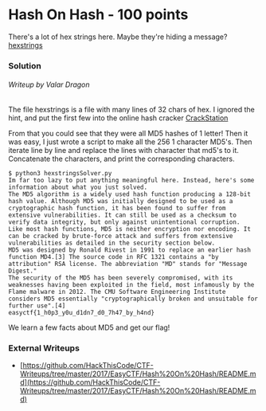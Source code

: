 # Hash On Hash - 100 points

There's a lot of hex strings here. Maybe they're hiding a message? [hexstrings](../files/HashOnHash.txt)

### Solution
###### Writeup by Valar Dragon


The file hexstrings is a file with many lines of 32 chars of hex.
I ignored the hint, and put the first few into the online hash cracker [CrackStation](https://crackstation.net/)

From that you could see that they were all MD5 hashes of 1 letter!
Then it was easy,
I just wrote a script to make all the 256 1 character MD5's.
Then iterate line by line and replace the lines with character that md5's to it. Concatenate the characters, and print the corresponding characters.

```
$ python3 hexstringsSolver.py
Im far too lazy to put anything meaningful here. Instead, here's some information about what you just solved.
The MD5 algorithm is a widely used hash function producing a 128-bit hash value. Although MD5 was initially designed to be used as a cryptographic hash function, it has been found to suffer from extensive vulnerabilities. It can still be used as a checksum to verify data integrity, but only against unintentional corruption.
Like most hash functions, MD5 is neither encryption nor encoding. It can be cracked by brute-force attack and suffers from extensive vulnerabilities as detailed in the security section below.
MD5 was designed by Ronald Rivest in 1991 to replace an earlier hash function MD4.[3] The source code in RFC 1321 contains a "by attribution" RSA license. The abbreviation "MD" stands for "Message Digest."
The security of the MD5 has been severely compromised, with its weaknesses having been exploited in the field, most infamously by the Flame malware in 2012. The CMU Software Engineering Institute considers MD5 essentially "cryptographically broken and unsuitable for further use".[4]
easyctf{1_h0p3_y0u_d1dn7_d0_7h47_by_h4nd}
```

We learn a few facts about MD5 and get our flag!

### External Writeups

* [https://github.com/HackThisCode/CTF-Writeups/tree/master/2017/EasyCTF/Hash%20On%20Hash/README.md](https://github.com/HackThisCode/CTF-Writeups/tree/master/2017/EasyCTF/Hash%20On%20Hash/README.md)
